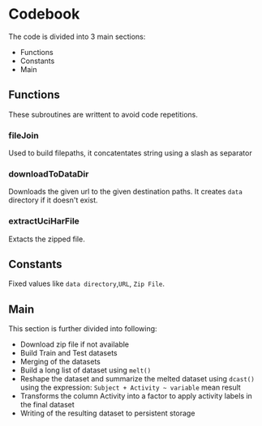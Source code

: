 # Codebook

The code is divided into 3 main sections:

* Functions
* Constants
* Main

## Functions

These subroutines are writtent to avoid code repetitions.

### fileJoin

Used to build filepaths, it concatentates string using a slash as separator

### downloadToDataDir

Downloads the given url to the given destination paths.
It creates `data` directory if it doesn't exist.

### extractUciHarFile

Extacts the zipped file.

## Constants

Fixed values like `data directory`,`URL`, `Zip File`.

## Main

This section is further divided into following:
* Download zip file if not available
* Build Train and Test datasets
* Merging of the datasets
* Build a long list of dataset using `melt()`
* Reshape the dataset and summarize the melted dataset using `dcast()` using the expression:
	`Subject + Activity ~ variable` mean result
* Transforms the column Activity into a factor to apply activity labels in the final dataset
* Writing of the resulting dataset to persistent storage

